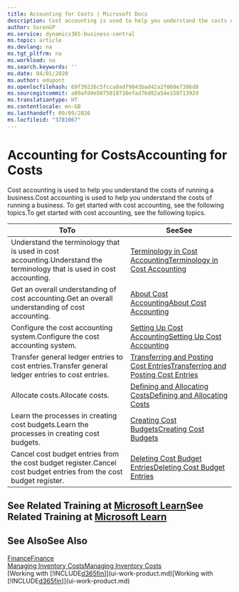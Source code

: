 ```yaml
---
title: Accounting for Costs | Microsoft Docs
description: Cost accounting is used to help you understand the costs of running a business. To get started with cost accounting, see the following topics.
author: SorenGP
ms.service: dynamics365-business-central
ms.topic: article
ms.devlang: na
ms.tgt_pltfrm: na
ms.workload: na
ms.search.keywords: ''
ms.date: 04/01/2020
ms.author: edupont
ms.openlocfilehash: 69f39226c5fcca8adf9843bad42a2f060e7386d8
ms.sourcegitcommit: a80afd4e5075018716efad76d82a54e158f1392d
ms.translationtype: HT
ms.contentlocale: en-GB
ms.lasthandoff: 09/09/2020
ms.locfileid: "3781067"
---
```

# <a name="accounting-for-costs"></a><span data-ttu-id="c8a1a-104">Accounting for Costs</span><span class="sxs-lookup"><span data-stu-id="c8a1a-104">Accounting for Costs</span></span>
<span data-ttu-id="c8a1a-105">Cost accounting is used to help you understand the costs of running a business.</span><span class="sxs-lookup"><span data-stu-id="c8a1a-105">Cost accounting is used to help you understand the costs of running a business.</span></span> <span data-ttu-id="c8a1a-106">To get started with cost accounting, see the following topics.</span><span class="sxs-lookup"><span data-stu-id="c8a1a-106">To get started with cost accounting, see the following topics.</span></span>  

|<span data-ttu-id="c8a1a-107">To</span><span class="sxs-lookup"><span data-stu-id="c8a1a-107">To</span></span>|<span data-ttu-id="c8a1a-108">See</span><span class="sxs-lookup"><span data-stu-id="c8a1a-108">See</span></span>|  
|--------|---------|  
|<span data-ttu-id="c8a1a-109">Understand the terminology that is used in cost accounting.</span><span class="sxs-lookup"><span data-stu-id="c8a1a-109">Understand the terminology that is used in cost accounting.</span></span>|[<span data-ttu-id="c8a1a-110">Terminology in Cost Accounting</span><span class="sxs-lookup"><span data-stu-id="c8a1a-110">Terminology in Cost Accounting</span></span>](finance-terminology-in-cost-accounting.md)|  
|<span data-ttu-id="c8a1a-111">Get an overall understanding of cost accounting.</span><span class="sxs-lookup"><span data-stu-id="c8a1a-111">Get an overall understanding of cost accounting.</span></span>|[<span data-ttu-id="c8a1a-112">About Cost Accounting</span><span class="sxs-lookup"><span data-stu-id="c8a1a-112">About Cost Accounting</span></span>](finance-about-cost-accounting.md)|  
|<span data-ttu-id="c8a1a-113">Configure the cost accounting system.</span><span class="sxs-lookup"><span data-stu-id="c8a1a-113">Configure the cost accounting system.</span></span>|[<span data-ttu-id="c8a1a-114">Setting Up Cost Accounting</span><span class="sxs-lookup"><span data-stu-id="c8a1a-114">Setting Up Cost Accounting</span></span>](finance-set-up-cost-accounting.md)|  
|<span data-ttu-id="c8a1a-115">Transfer general ledger entries to cost entries.</span><span class="sxs-lookup"><span data-stu-id="c8a1a-115">Transfer general ledger entries to cost entries.</span></span>|[<span data-ttu-id="c8a1a-116">Transferring and Posting Cost Entries</span><span class="sxs-lookup"><span data-stu-id="c8a1a-116">Transferring and Posting Cost Entries</span></span>](finance-transfer-and-post-cost-entries.md)|  
|<span data-ttu-id="c8a1a-117">Allocate costs.</span><span class="sxs-lookup"><span data-stu-id="c8a1a-117">Allocate costs.</span></span>|[<span data-ttu-id="c8a1a-118">Defining and Allocating Costs</span><span class="sxs-lookup"><span data-stu-id="c8a1a-118">Defining and Allocating Costs</span></span>](finance-define-and-allocate-costs.md)|  
|<span data-ttu-id="c8a1a-119">Learn the processes in creating cost budgets.</span><span class="sxs-lookup"><span data-stu-id="c8a1a-119">Learn the processes in creating cost budgets.</span></span>|[<span data-ttu-id="c8a1a-120">Creating Cost Budgets</span><span class="sxs-lookup"><span data-stu-id="c8a1a-120">Creating Cost Budgets</span></span>](finance-create-cost-budgets.md)|
|<span data-ttu-id="c8a1a-121">Cancel cost budget entries from the cost budget register.</span><span class="sxs-lookup"><span data-stu-id="c8a1a-121">Cancel cost budget entries from the cost budget register.</span></span>|[<span data-ttu-id="c8a1a-122">Deleting Cost Budget Entries</span><span class="sxs-lookup"><span data-stu-id="c8a1a-122">Deleting Cost Budget Entries</span></span>](finance-how-to-delete-cost-budget-entries.md)|

## <a name="see-related-training-at-microsoft-learn"></a><span data-ttu-id="c8a1a-123">See Related Training at [Microsoft Learn](/learn/paths/use-cost-accounting-dynamics-365-business-central/)</span><span class="sxs-lookup"><span data-stu-id="c8a1a-123">See Related Training at [Microsoft Learn](/learn/paths/use-cost-accounting-dynamics-365-business-central/)</span></span>

## <a name="see-also"></a><span data-ttu-id="c8a1a-124">See Also</span><span class="sxs-lookup"><span data-stu-id="c8a1a-124">See Also</span></span>  
[<span data-ttu-id="c8a1a-125">Finance</span><span class="sxs-lookup"><span data-stu-id="c8a1a-125">Finance</span></span>](finance.md)  
[<span data-ttu-id="c8a1a-126">Managing Inventory Costs</span><span class="sxs-lookup"><span data-stu-id="c8a1a-126">Managing Inventory Costs</span></span>](finance-manage-inventory-costs.md)  
<span data-ttu-id="c8a1a-127">[Working with [!INCLUDE[d365fin](includes/d365fin_md.md)]](ui-work-product.md)</span><span class="sxs-lookup"><span data-stu-id="c8a1a-127">[Working with [!INCLUDE[d365fin](includes/d365fin_md.md)]](ui-work-product.md)</span></span>
